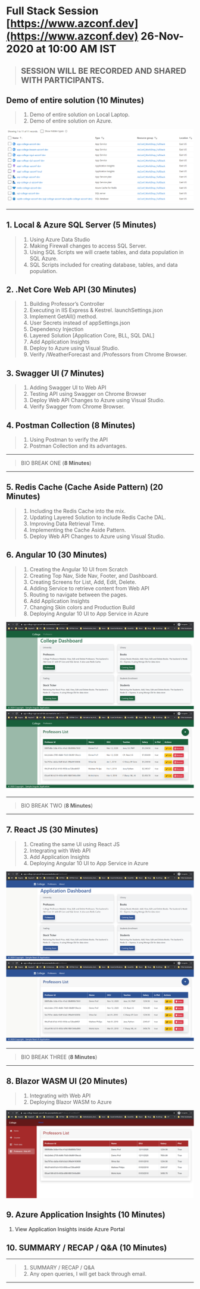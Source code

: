 # Full Stack Session [https://www.azconf.dev](https://www.azconf.dev) 26-Nov-2020 at 10:00 AM IST

> ## SESSION WILL BE RECORDED AND SHARED WITH PARTICIPANTS.

## Demo of entire solution (**10 Minutes**)
> 1. Demo of entire solution on Local Laptop.
> 2. Demo of entire solution on Azure.

![Resource In Azure|150x150](./Documentation/Images/ResourcesInAzure.PNG)

*****

## 1. Local & Azure SQL Server (**5 Minutes**)
> 1. Using Azure Data Studio
> 2. Making Firewall changes to access SQL Server.
> 3. Using SQL Scripts we will craete tables, and data population in SQL Azure.
> 4. SQL Scripts included for creating database, tables, and data population.

## 2. .Net Core Web API (**30 Minutes**)
> 1. Building Professor’s Controller
> 2. Executing in IIS Express & Kestrel. launchSettings.json
> 3. Implement GetAll() method.
> 4. User Secrets instead of appSettings.json
> 5. Dependency Injection
> 6. Layered Solution [Application Core, BLL, SQL DAL]
> 7. Add Application Insights
> 8. Deploy to Azure using Visual Studio.
> 9. Verify /WeatherForecast and /Professors from Chrome Browser.

## 3. Swagger UI (**7 Minutes**)
> 1. Adding Swagger UI to Web API
> 2. Testing API using Swagger on Chrome Browser
> 3. Deploy Web API Changes to Azure using Visual Studio.
> 4. Verify Swagger from Chrome Browser.

## 4. Postman Collection (**8 Minutes**)
> 1. Using Postman to verify the API
> 2. Postman Collection and its advantages.

*****
> BIO BREAK ONE (**8 Minutes**)
*****

## 5. Redis Cache (Cache Aside Pattern) (**20 Minutes**)
> 1. Including the Redis Cache into the mix.
> 2. Updating Layered Solution to include Redis Cache DAL.
> 3. Improving Data Retrieval Time.
> 4. Implementing the Cache Aside Pattern.
> 5. Deploy Web API Changes to Azure using Visual Studio.

## 6. Angular 10 (**30 Minutes**)
> 1. Creating the Angular 10 UI from Scratch
> 2. Creating Top Nav, Side Nav, Footer, and Dashboard.
> 3. Creating Screens for List, Add, Edit, Delete.
> 4. Adding Service to retrieve content from Web API
> 5. Routing to navigate between the pages.
> 6. Add Application Insights
> 7. Changing Skin colors and Production Build
> 8. Deploying Angular 10 UI to App Service in Azure

![Web APP Dashboard|150x150](./Documentation/Images/Angular_UI_Dashboard.PNG)
![Web APP List|150x150](./Documentation/Images/Angular_UI_List.PNG)

*****
> BIO BREAK TWO (**8 Minutes**)
*****

## 7. React JS (**30 Minutes**)
> 1. Creating the same UI using React JS
> 2. Integrating with Web API
> 3. Add Application Insights
> 4. Deploying Angular 10 UI to App Service in Azure

![Web APP Dashboard|150x150](./Documentation/Images/ReactJS_UI_Dashboard.PNG)
![Web APP List|150x150](./Documentation/Images/ReactJS_UI_List.PNG)

*****
> BIO BREAK THREE (**8 Minutes**)
*****

## 8. Blazor WASM UI (**20 Minutes**)
> 1. Integrating with Web API
> 2. Deploying Blazor WASM to Azure

![Web APP List|150x150](./Documentation/Images/BlazorWASM_UI_List.PNG)

## 9. Azure Application Insights (**10 Minutes**)
1. View Application Insights inside Azure Portal

## 10. SUMMARY / RECAP / Q&A (**10 Minutes**)
*****
> 1. SUMMARY / RECAP / Q&A 
> 2. Any open queries, I will get back through email.
*****